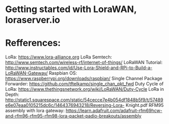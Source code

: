 # Getting started with LoraWAN, loraserver.io
 # Refferences:
 LoRa: https://www.lora-alliance.org
 LoRa Semtech: http://www.semtech.com/wireless-rf/internet-of-things/
 LoRaWAN Tutorial: http://www.instructables.com/id/Use-Lora-Shield-and-RPi-to-Build-a-LoRaWAN-Gateway/
 Raspbian OS: https://www.raspberrypi.org/downloads/raspbian/
 Single Channel Package Forwarder: https://github.com/tftelkamp/single_chan_pkt_fwd
 Duty Cycle of LoRa: https://www.thethingsnetwork.org/wiki/LoRaWAN/Duty-Cycle 
 LoRa in Depth: http://static1.squarespace.com/static/54cecce7e4b054df1848b5f9/t/57489e6e07eaa0105215dc6c/1464376943218/Reversing-Lora-     Knight.pdf
 RFM95 assembly with lora gateway: https://learn.adafruit.com/adafruit-rfm69hcw-and-rfm96-rfm95-rfm98-lora-packet-padio-breakouts/assembly



